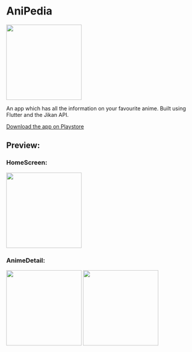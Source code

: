 # AniPedia 
  
  
<img src = "https://user-images.githubusercontent.com/72706598/169262465-98cd66c8-6f90-4a93-aa4a-cd65e6bc2f04.png " width = "200"/>


An app which has all the information on your favourite anime. Built using Flutter and the Jikan API.

[Download the app on Playstore](https://play.google.com/store/apps/details?id=com.sidb.anipedia)



## Preview:

### HomeScreen:
<img src = "https://user-images.githubusercontent.com/72706598/169260992-372e8fc8-ded0-4c23-b315-c76c866371a3.jpg" width =200/>

### AnimeDetail:
<p>
  <img src = "https://user-images.githubusercontent.com/72706598/169261722-16e823d3-7254-4b3c-83d4-c8fa787c9ec4.jpg" width = 200/>
  <img src = "https://user-images.githubusercontent.com/72706598/169261761-de46b365-66f4-451f-a26c-777652819ac2.jpg" width = 200/>
  </p>

